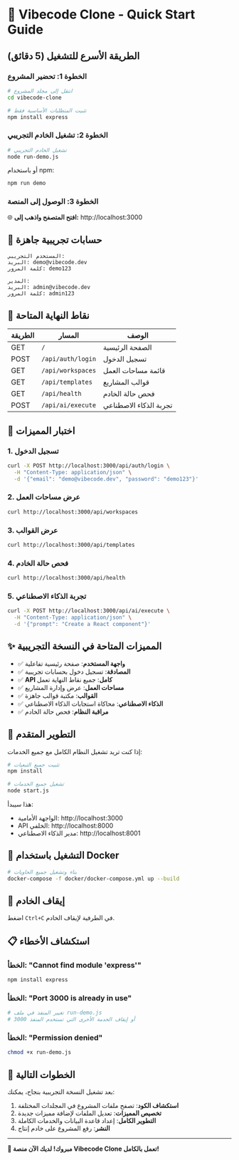 # 🚀 Vibecode Clone - Quick Start Guide

## الطريقة الأسرع للتشغيل (5 دقائق)

### الخطوة 1: تحضير المشروع

```bash
# انتقل إلى مجلد المشروع
cd vibecode-clone

# تثبيت المتطلبات الأساسية فقط
npm install express
```

### الخطوة 2: تشغيل الخادم التجريبي

```bash
# تشغيل الخادم التجريبي
node run-demo.js
```

أو باستخدام npm:

```bash
npm run demo
```

### الخطوة 3: الوصول إلى المنصة

🌐 **افتح المتصفح واذهب إلى:** http://localhost:3000

## 🔐 حسابات تجريبية جاهزة

```
المستخدم التجريبي:
البريد: demo@vibecode.dev
كلمة المرور: demo123

المدير:
البريد: admin@vibecode.dev  
كلمة المرور: admin123
```

## 📡 نقاط النهاية المتاحة

| الطريقة | المسار | الوصف |
|---------|--------|--------|
| GET | `/` | الصفحة الرئيسية |
| POST | `/api/auth/login` | تسجيل الدخول |
| GET | `/api/workspaces` | قائمة مساحات العمل |
| GET | `/api/templates` | قوالب المشاريع |
| GET | `/api/health` | فحص حالة الخادم |
| POST | `/api/ai/execute` | تجربة الذكاء الاصطناعي |

## 🧪 اختبار المميزات

### 1. تسجيل الدخول

```bash
curl -X POST http://localhost:3000/api/auth/login \
  -H "Content-Type: application/json" \
  -d '{"email": "demo@vibecode.dev", "password": "demo123"}'
```

### 2. عرض مساحات العمل

```bash
curl http://localhost:3000/api/workspaces
```

### 3. عرض القوالب

```bash
curl http://localhost:3000/api/templates
```

### 4. فحص حالة الخادم

```bash
curl http://localhost:3000/api/health
```

### 5. تجربة الذكاء الاصطناعي

```bash
curl -X POST http://localhost:3000/api/ai/execute \
  -H "Content-Type: application/json" \
  -d '{"prompt": "Create a React component"}'
```

## ✨ المميزات المتاحة في النسخة التجريبية

- ✅ **واجهة المستخدم**: صفحة رئيسية تفاعلية
- ✅ **المصادقة**: تسجيل دخول بحسابات تجريبية
- ✅ **API كامل**: جميع نقاط النهاية تعمل
- ✅ **مساحات العمل**: عرض وإدارة المشاريع
- ✅ **القوالب**: مكتبة قوالب جاهزة
- ✅ **الذكاء الاصطناعي**: محاكاة استجابات الذكاء الاصطناعي
- ✅ **مراقبة النظام**: فحص حالة الخادم

## 🔧 التطوير المتقدم

إذا كنت تريد تشغيل النظام الكامل مع جميع الخدمات:

```bash
# تثبيت جميع التبعيات
npm install

# تشغيل جميع الخدمات
node start.js
```

هذا سيبدأ:
- الواجهة الأمامية: http://localhost:3000
- API الخلفي: http://localhost:8000
- مدير الذكاء الاصطناعي: http://localhost:8001

## 🐳 التشغيل باستخدام Docker

```bash
# بناء وتشغيل جميع الحاويات
docker-compose -f docker/docker-compose.yml up --build
```

## 🛑 إيقاف الخادم

اضغط `Ctrl+C` في الطرفية لإيقاف الخادم.

## 📋 استكشاف الأخطاء

### الخطأ: "Cannot find module 'express'"

```bash
npm install express
```

### الخطأ: "Port 3000 is already in use"

```bash
# تغيير المنفذ في ملف run-demo.js
# أو إيقاف الخدمة الأخرى التي تستخدم المنفذ 3000
```

### الخطأ: "Permission denied"

```bash
chmod +x run-demo.js
```

## 🎯 الخطوات التالية

بعد تشغيل النسخة التجريبية بنجاح، يمكنك:

1. **استكشاف الكود**: تصفح ملفات المشروع في المجلدات المختلفة
2. **تخصيص المميزات**: تعديل الملفات لإضافة مميزات جديدة
3. **التطوير الكامل**: إعداد قاعدة البيانات والخدمات الكاملة
4. **النشر**: رفع المشروع على خادم إنتاج

---

**🎉 مبروك! لديك الآن منصة Vibecode Clone تعمل بالكامل!**